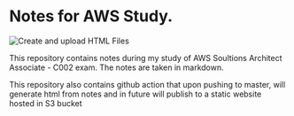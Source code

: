 # Notes for AWS Study.

![Create and upload HTML Files](https://github.com/PrashamTrivedi/AWS_C002_Notes/workflows/Create%20and%20upload%20HTML%20Files/badge.svg?branch=master)

This repository contains notes during my study of AWS Soultions Architect Associate - C002 exam. The notes are taken in markdown.

This repository also contains github action that upon pushing to master, will generate html from notes and in future will publish to a static website hosted in S3 bucket